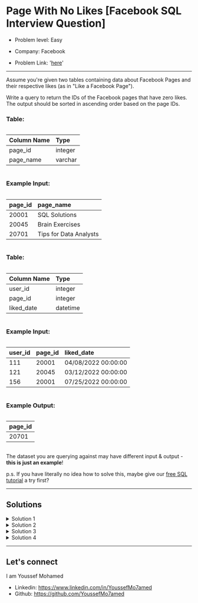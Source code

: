 # Page With No Likes [Facebook SQL Interview Question]

- Problem level: Easy

- Company: Facebook
- Problem Link: '[here](https://datalemur.com/questions/sql-page-with-no-likes)'

---
<p>Assume you're given two tables containing data about Facebook Pages and their respective likes (as in "Like a Facebook Page").</p>
<p>Write a query to return the IDs of the Facebook pages that have zero likes. The output should be sorted in ascending order based on the page IDs.</p>
<h3> Table:</h3>
<div style="overflow-x:auto;margin-bottom:10px"><table><thead><tr><th style="text-align:left"><strong>Column Name</strong></th><th style="text-align:left"><strong>Type</strong></th></tr></thead><tbody><tr><td style="text-align:left">page_id</td><td style="text-align:left">integer</td></tr><tr><td style="text-align:left">page_name</td><td style="text-align:left">varchar</td></tr></tbody></table></div>
<h3> Example Input:</h3>
<div style="overflow-x:auto;margin-bottom:10px"><table><thead><tr><th style="text-align:left"><strong>page_id</strong></th><th style="text-align:left"><strong>page_name</strong></th></tr></thead><tbody><tr><td style="text-align:left">20001</td><td style="text-align:left">SQL Solutions</td></tr><tr><td style="text-align:left">20045</td><td style="text-align:left">Brain Exercises</td></tr><tr><td style="text-align:left">20701</td><td style="text-align:left">Tips for Data Analysts</td></tr></tbody></table></div>
<h3> Table:</h3>
<div style="overflow-x:auto;margin-bottom:10px"><table><thead><tr><th style="text-align:left"><strong>Column Name</strong></th><th style="text-align:left"><strong>Type</strong></th></tr></thead><tbody><tr><td style="text-align:left">user_id</td><td style="text-align:left">integer</td></tr><tr><td style="text-align:left">page_id</td><td style="text-align:left">integer</td></tr><tr><td style="text-align:left">liked_date</td><td style="text-align:left">datetime</td></tr></tbody></table></div>
<h3> Example Input:</h3>
<div style="overflow-x:auto;margin-bottom:10px"><table><thead><tr><th style="text-align:left"><strong>user_id</strong></th><th style="text-align:left"><strong>page_id</strong></th><th style="text-align:left"><strong>liked_date</strong></th></tr></thead><tbody><tr><td style="text-align:left">111</td><td style="text-align:left">20001</td><td style="text-align:left">04/08/2022 00:00:00</td></tr><tr><td style="text-align:left">121</td><td style="text-align:left">20045</td><td style="text-align:left">03/12/2022 00:00:00</td></tr><tr><td style="text-align:left">156</td><td style="text-align:left">20001</td><td style="text-align:left">07/25/2022 00:00:00</td></tr></tbody></table></div>
<h3>Example Output:</h3>
<div style="overflow-x:auto;margin-bottom:10px"><table><thead><tr><th style="text-align:left"><strong>page_id</strong></th></tr></thead><tbody><tr><td style="text-align:left">20701</td></tr></tbody></table></div>
<p>The dataset you are querying against may have different input &amp; output - <strong>this is just an example</strong>!</p>
<p>p.s. If you have literally no idea how to solve this, maybe give our <a href="https://datalemur.com/sql-tutorial" rel="noopener noreferrer" target="_blank">free SQL tutorial</a> a try first?</p>

---

## Solutions

<details>
<summary> Solution 1</summary>

Using sub-query with `IN`

```sql
SELECT
    page_id
FROM
    pages
WHERE
    page_id NOT IN (
        SELECT
            page_id
        FROM
            page_likes
    )
ORDER BY
    page_id

```

</details>

<details>
<summary> Solution 2</summary>

Using `except`

```sql
SELECT
    page_id
FROM
    pages
except
SELECT
    page_id
FROM
    page_likes
ORDER BY
    page_id

```

</details>

<details>
<summary> Solution 3</summary>

Using sub-query with `EXISTS`

```sql
SELECT
    page_id
FROM
    pages
WHERE
    NOT EXISTS (
        SELECT
            page_id
        FROM
            page_likes AS likes
        WHERE
            likes.page_id = pages.page_id;

)
```

</details>

<details>
<summary> Solution 4</summary>

Using left join

```sql
SELECT
    p.page_id
FROM
    pages p
    LEFT OUTER JOIN page_likes AS l ON p.page_id = l.page_id
WHERE
    l.page_id IS NULL
ORDER BY
    p.page_id
```

</details>

---

## Let's connect

I am Youssef Mohamed

- Linkedin: <https://www.linkedin.com/in/YoussefMo7amed>
- Github: <https://github.com/YoussefMo7amed>
